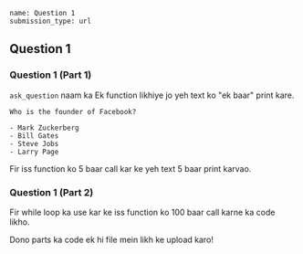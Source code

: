 ```ngMeta
name: Question 1
submission_type: url
```

## Question 1

### Question 1 (Part 1)

`ask_question` naam ka Ek function likhiye jo yeh text ko "ek baar" print kare.

```
Who is the founder of Facebook?

- Mark Zuckerberg
- Bill Gates
- Steve Jobs
- Larry Page
```

Fir iss function ko 5 baar call kar ke yeh text 5 baar print karvao.

### Question 1 (Part 2)

Fir while loop ka use kar ke iss function ko 100 baar call karne ka code likho.


Dono parts ka code ek hi file mein likh ke upload karo!
